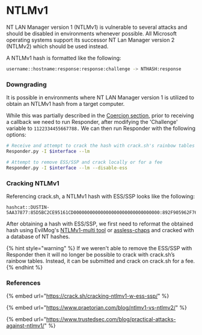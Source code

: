 # NTLMv1

NT LAN Manager version 1 (NTLMv1) is vulnerable to several attacks and should be disabled in environments whenever possible. All Microsoft operating systems support its successor NT Lan Manager version 2 (NTLMv2) which should be used instead.

A NTLMv1 hash is formatted like the following:

```bash
username::hostname:response:response:challenge -> NTHASH:response
```

### Downgrading

It is possible in environments where NT LAN Manager version 1 is utilized to obtain an NTLMv1 hash from a target computer.

While this was partially described in the [Coercion section](coercing-authentication.md), prior to receiving a callback we need to run Responder, after modifying the 'Challenge' variable to `1122334455667788.` We can then run Responder with the following options:

```bash
# Receive and attempt to crack the hash with crack.sh's rainbow tables
Responder.py -I $interface --lm 

# Attempt to remove ESS/SSP and crack locally or for a fee
Responder.py -I $interface --lm --disable-ess
```

### Cracking NTLMv1

Referencing crack.sh, a NTLMv1 hash with ESS/SSP looks like the following:

```
hashcat::DUSTIN-5AA37877:85D5BC2CE95161CD00000000000000000000000000000000:892F905962F76D323837F613F88DE27C2BBD6C9ABCD021D0:1122334455667788
```

After obtaining a hash with ESS/SSP, we first need to reformat the obtained hash using EvilMog's [NTLMv1-multi tool](https://github.com/evilmog/ntlmv1-multi) or [assless-chaps](https://github.com/sensepost/assless-chaps) and cracked with a database of NT hashes.&#x20;

{% hint style="warning" %}
If we weren't able to remove the ESS/SSP with Responder then it will no longer be possible to crack with crack.sh’s rainbow tables. Instead, it can be submitted and crack on crack.sh for a fee.
{% endhint %}

### References&#x20;

{% embed url="https://crack.sh/cracking-ntlmv1-w-ess-ssp/" %}

{% embed url="https://www.praetorian.com/blog/ntlmv1-vs-ntlmv2/" %}

{% embed url="https://www.trustedsec.com/blog/practical-attacks-against-ntlmv1/" %}
